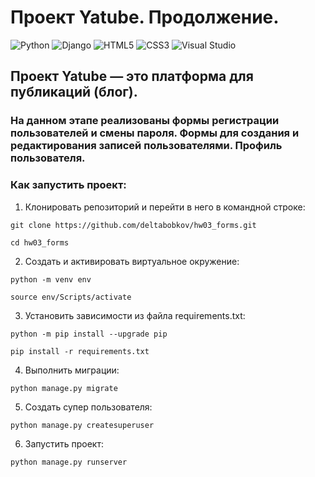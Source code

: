 # Проект Yatube. Продолжение.

![Python](https://img.shields.io/badge/Python-313131?style=flat&logo=Python&logoColor=white&labelColor=306998)
![Django](https://img.shields.io/badge/Django-313131?style=flat&logo=django&labelColor=092e20)
![HTML5](https://img.shields.io/badge/HTML5-313131?style=flat&logo=html5&logoColor=ffffff&labelColor=E34C26)
![СSS3](https://img.shields.io/badge/CSS3-313131?style=flat&logo=CSS3&logoColor=ffffff&labelColor=3C99DC)
![Visual Studio](https://img.shields.io/badge/VS%20Code-313131?style=flat&logo=visualstudiocode&logoColor=ffffff&labelColor=0098FF)

## Проект Yatube — это платформа для публикаций (блог). 
### На данном этапе реализованы формы регистрации пользователей и смены пароля. Формы для создания и редактирования записей пользователями. Профиль пользователя.

### Как запустить проект:

1. Клонировать репозиторий и перейти в него в командной строке:

```
git clone https://github.com/deltabobkov/hw03_forms.git

cd hw03_forms
```

2. Cоздать и активировать виртуальное окружение:

```
python -m venv env

source env/Scripts/activate
```

3. Установить зависимости из файла requirements.txt:

```
python -m pip install --upgrade pip

pip install -r requirements.txt
```

4. Выполнить миграции:

```
python manage.py migrate
```

5. Создать супер пользователя:

```
python manage.py createsuperuser
```

6. Запустить проект:

```
python manage.py runserver
```
